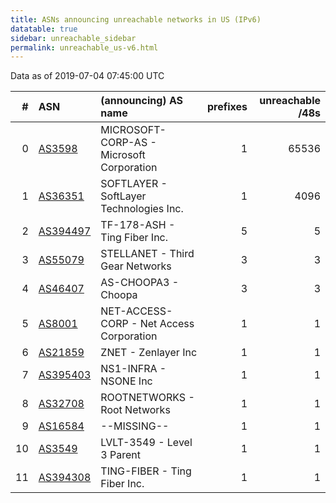 ```yaml
---
title: ASNs announcing unreachable networks in US (IPv6)
datatable: true
sidebar: unreachable_sidebar
permalink: unreachable_us-v6.html
---
```


Data as of 2019-07-04 07:45:00 UTC


<div class="datatable-begin"></div>

|   # | ASN                                      | (announcing) AS name                      |   prefixes |   unreachable /48s |
|----:|:-----------------------------------------|:------------------------------------------|-----------:|-------------------:|
|   0 | [AS3598](unreachable_AS3598-v6.html)     | MICROSOFT-CORP-AS - Microsoft Corporation |          1 |              65536 |
|   1 | [AS36351](unreachable_AS36351-v6.html)   | SOFTLAYER - SoftLayer Technologies Inc.   |          1 |               4096 |
|   2 | [AS394497](unreachable_AS394497-v6.html) | TF-178-ASH - Ting Fiber Inc.              |          5 |                  5 |
|   3 | [AS55079](unreachable_AS55079-v6.html)   | STELLANET - Third Gear Networks           |          3 |                  3 |
|   4 | [AS46407](unreachable_AS46407-v6.html)   | AS-CHOOPA3 - Choopa                       |          3 |                  3 |
|   5 | [AS8001](unreachable_AS8001-v6.html)     | NET-ACCESS-CORP - Net Access Corporation  |          1 |                  1 |
|   6 | [AS21859](unreachable_AS21859-v6.html)   | ZNET - Zenlayer Inc                       |          1 |                  1 |
|   7 | [AS395403](unreachable_AS395403-v6.html) | NS1-INFRA - NSONE Inc                     |          1 |                  1 |
|   8 | [AS32708](unreachable_AS32708-v6.html)   | ROOTNETWORKS - Root Networks              |          1 |                  1 |
|   9 | [AS16584](unreachable_AS16584-v6.html)   | --MISSING--                               |          1 |                  1 |
|  10 | [AS3549](unreachable_AS3549-v6.html)     | LVLT-3549 - Level 3 Parent                |          1 |                  1 |
|  11 | [AS394308](unreachable_AS394308-v6.html) | TING-FIBER - Ting Fiber Inc.              |          1 |                  1 |

<div class="datatable-end"></div>